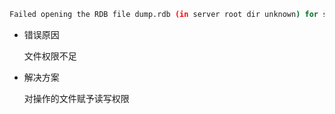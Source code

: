 ```bash
Failed opening the RDB file dump.rdb (in server root dir unknown) for saving: No such file or...
```

* 错误原因

  文件权限不足

* 解决方案

  对操作的文件赋予读写权限



